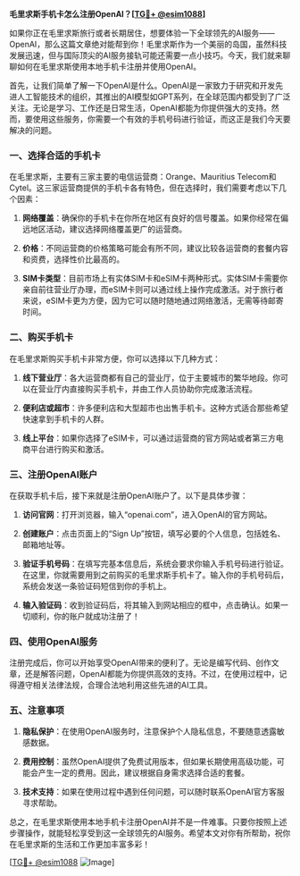 **毛里求斯手机卡怎么注册OpenAI？[[TG💪+ @esim1088](https://t.me/s/esim1088)]**

如果你正在毛里求斯旅行或者长期居住，想要体验一下全球领先的AI服务——OpenAI，那么这篇文章绝对能帮到你！毛里求斯作为一个美丽的岛国，虽然科技发展迅速，但与国际顶尖的AI服务接轨可能还需要一点小技巧。今天，我们就来聊聊如何在毛里求斯使用本地手机卡注册并使用OpenAI。

首先，让我们简单了解一下OpenAI是什么。OpenAI是一家致力于研究和开发先进人工智能技术的组织，其推出的AI模型如GPT系列，在全球范围内都受到了广泛关注。无论是学习、工作还是日常生活，OpenAI都能为你提供强大的支持。然而，要使用这些服务，你需要一个有效的手机号码进行验证，而这正是我们今天要解决的问题。

### 一、选择合适的手机卡

在毛里求斯，主要有三家主要的电信运营商：Orange、Mauritius Telecom和Cytel。这三家运营商提供的手机卡各有特色，但在选择时，我们需要考虑以下几个因素：

1. **网络覆盖**：确保你的手机卡在你所在地区有良好的信号覆盖。如果你经常在偏远地区活动，建议选择网络覆盖更广的运营商。
   
2. **价格**：不同运营商的价格策略可能会有所不同，建议比较各运营商的套餐内容和资费，选择性价比最高的。

3. **SIM卡类型**：目前市场上有实体SIM卡和eSIM卡两种形式。实体SIM卡需要你亲自前往营业厅办理，而eSIM卡则可以通过线上操作完成激活。对于旅行者来说，eSIM卡更为方便，因为它可以随时随地通过网络激活，无需等待邮寄时间。

### 二、购买手机卡

在毛里求斯购买手机卡非常方便，你可以选择以下几种方式：

1. **线下营业厅**：各大运营商都有自己的营业厅，位于主要城市的繁华地段。你可以在营业厅内直接购买手机卡，并由工作人员协助你完成激活流程。

2. **便利店或超市**：许多便利店和大型超市也出售手机卡。这种方式适合那些希望快速拿到手机卡的人群。

3. **线上平台**：如果你选择了eSIM卡，可以通过运营商的官方网站或者第三方电商平台进行购买和激活。

### 三、注册OpenAI账户

在获取手机卡后，接下来就是注册OpenAI账户了。以下是具体步骤：

1. **访问官网**：打开浏览器，输入“openai.com”，进入OpenAI的官方网站。

2. **创建账户**：点击页面上的“Sign Up”按钮，填写必要的个人信息，包括姓名、邮箱地址等。

3. **验证手机号码**：在填写完基本信息后，系统会要求你输入手机号码进行验证。在这里，你就需要用到之前购买的毛里求斯手机卡了。输入你的手机号码后，系统会发送一条验证码短信到你的手机上。

4. **输入验证码**：收到验证码后，将其输入到网站相应的框中，点击确认。如果一切顺利，你的账户就成功注册了！

### 四、使用OpenAI服务

注册完成后，你可以开始享受OpenAI带来的便利了。无论是编写代码、创作文章，还是解答问题，OpenAI都能为你提供高效的支持。不过，在使用过程中，记得遵守相关法律法规，合理合法地利用这些先进的AI工具。

### 五、注意事项

1. **隐私保护**：在使用OpenAI服务时，注意保护个人隐私信息，不要随意透露敏感数据。

2. **费用控制**：虽然OpenAI提供了免费试用版本，但如果长期使用高级功能，可能会产生一定的费用。因此，建议根据自身需求选择合适的套餐。

3. **技术支持**：如果在使用过程中遇到任何问题，可以随时联系OpenAI官方客服寻求帮助。

总之，在毛里求斯使用本地手机卡注册OpenAI并不是一件难事。只要你按照上述步骤操作，就能轻松享受到这一全球领先的AI服务。希望本文对你有所帮助，祝你在毛里求斯的生活和工作更加丰富多彩！

[[TG💪+ @esim1088](https://t.me/s/esim1088) ![Image](https://i.postimg.cc/4NQfJmqS/Snipaste-2025-05-13-00-14-12.png)]